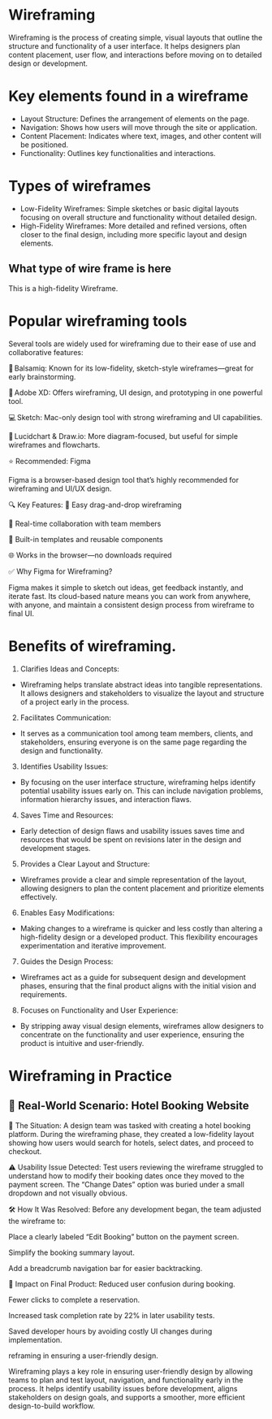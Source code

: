 # Wireframing
Wireframing is the process of creating simple, visual layouts that outline the structure and functionality of a user interface. It helps designers plan content placement, user flow, and interactions before moving on to detailed design or development.
#  Key elements found in a wireframe
- Layout Structure: Defines the arrangement of elements on the page.
- Navigation: Shows how users will move through the site or application.
- Content Placement: Indicates where text, images, and other content will be positioned.
- Functionality: Outlines key functionalities and interactions.
# Types of wireframes
- Low-Fidelity Wireframes: Simple sketches or basic digital layouts focusing on overall structure and functionality without detailed design.
- High-Fidelity Wireframes: More detailed and refined versions, often closer to the final design, including more specific layout and design elements.
## What type of wire frame is here
This is a high-fidelity Wireframe.
#  Popular wireframing tools
Several tools are widely used for wireframing due to their ease of use and collaborative features:

🔲 Balsamiq: Known for its low-fidelity, sketch-style wireframes—great for early brainstorming.

📐 Adobe XD: Offers wireframing, UI design, and prototyping in one powerful tool.

💻 Sketch: Mac-only design tool with strong wireframing and UI capabilities.

🔗 Lucidchart & Draw.io: More diagram-focused, but useful for simple wireframes and flowcharts.

⭐ Recommended: Figma

Figma is a browser-based design tool that’s highly recommended for wireframing and UI/UX design.

🔍 Key Features:
🎯 Easy drag-and-drop wireframing

🤝 Real-time collaboration with team members

📁 Built-in templates and reusable components

🌐 Works in the browser—no downloads required

 ✅ Why Figma for Wireframing?
 
Figma makes it simple to sketch out ideas, get feedback instantly, and iterate fast. Its cloud-based nature means you can work from anywhere, with anyone, and maintain a consistent design process from wireframe to final UI.
# Benefits of wireframing.
1. Clarifies Ideas and Concepts:
- Wireframing helps translate abstract ideas into tangible representations. It allows designers and stakeholders to visualize the layout and structure of a project early in the process.
2. Facilitates Communication:
- It serves as a communication tool among team members, clients, and stakeholders, ensuring everyone is on the same page regarding the design and functionality.
3. Identifies Usability Issues:
- By focusing on the user interface structure, wireframing helps identify potential usability issues early on. This can include navigation problems, information hierarchy issues, and interaction flaws.
4. Saves Time and Resources:
- Early detection of design flaws and usability issues saves time and resources that would be spent on revisions later in the design and development stages.
5. Provides a Clear Layout and Structure:
- Wireframes provide a clear and simple representation of the layout, allowing designers to plan the content placement and prioritize elements effectively.
6. Enables Easy Modifications:
- Making changes to a wireframe is quicker and less costly than altering a high-fidelity design or a developed product. This flexibility encourages experimentation and iterative improvement.
7. Guides the Design Process:
- Wireframes act as a guide for subsequent design and development phases, ensuring that the final product aligns with the initial vision and requirements.
8. Focuses on Functionality and User Experience:
- By stripping away visual design elements, wireframes allow designers to concentrate on the functionality and user experience, ensuring the product is intuitive and user-friendly.
# Wireframing in Practice
## 🧩 Real-World Scenario: Hotel Booking Website
💼 The Situation:
A design team was tasked with creating a hotel booking platform. During the wireframing phase, they created a low-fidelity layout showing how users would search for hotels, select dates, and proceed to checkout.

⚠️ Usability Issue Detected:
Test users reviewing the wireframe struggled to understand how to modify their booking dates once they moved to the payment screen. The “Change Dates” option was buried under a small dropdown and not visually obvious.

🛠️ How It Was Resolved:
Before any development began, the team adjusted the wireframe to:

Place a clearly labeled “Edit Booking” button on the payment screen.

Simplify the booking summary layout.

Add a breadcrumb navigation bar for easier backtracking.

🎯 Impact on Final Product:
Reduced user confusion during booking.

Fewer clicks to complete a reservation.

Increased task completion rate by 22% in later usability tests.

Saved developer hours by avoiding costly UI changes during implementation.

reframing in ensuring a user-friendly design.

Wireframing plays a key role in ensuring user-friendly design by allowing teams to plan and test layout, navigation, and functionality early in the process. It helps identify usability issues before development, aligns stakeholders on design goals, and supports a smoother, more efficient design-to-build workflow.
